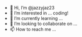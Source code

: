 - 👋 Hi, I’m @jazzyjaz23
- 👀 I’m interested in ... coding!
- 🌱 I’m currently learning ... 
- 💞️ I’m looking to collaborate on ...
- 📫 How to reach me ...

<!---
jazzyjaz23/jazzyjaz23 is a ✨ special ✨ repository because its `README.md` (this file) appears on your GitHub profile.
You can click the Preview link to take a look at your changes.
--->
